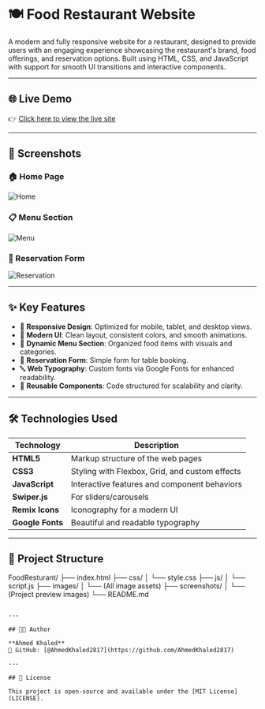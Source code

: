 # 🍽️ Food Restaurant Website

A modern and fully responsive website for a restaurant, designed to provide users with an engaging experience showcasing the restaurant's brand, food offerings, and reservation options. Built using HTML, CSS, and JavaScript with support for smooth UI transitions and interactive components.

---

## 🌐 Live Demo

👉 [Click here to view the live site](https://ahmedkhaled2817.github.io/FoodResturant/)

---

## 📸 Screenshots

### 🏠 Home Page  
![Home](https://github.com/user-attachments/assets/775e6c98-82a6-4f18-bc59-d8d2255458d8)

### 📋 Menu Section  
![Menu](https://github.com/user-attachments/assets/1f3a6faf-674e-49d7-aaba-8de03cc63788)

### 📅 Reservation Form  
![Reservation](https://github.com/user-attachments/assets/0dc11cde-490f-4761-ab4e-2be497f10285)

---

## ✨ Key Features

- 🎯 **Responsive Design**: Optimized for mobile, tablet, and desktop views.
- 🎨 **Modern UI**: Clean layout, consistent colors, and smooth animations.
- 🍝 **Dynamic Menu Section**: Organized food items with visuals and categories.
- 📅 **Reservation Form**: Simple form for table booking.
- 🔤 **Web Typography**: Custom fonts via Google Fonts for enhanced readability.
- 🔧 **Reusable Components**: Code structured for scalability and clarity.

---

## 🛠️ Technologies Used

| Technology      | Description                                      |
|-----------------|--------------------------------------------------|
| **HTML5**       | Markup structure of the web pages                |
| **CSS3**        | Styling with Flexbox, Grid, and custom effects   |
| **JavaScript**  | Interactive features and component behaviors     |
| **Swiper.js**   | For sliders/carousels                            |
| **Remix Icons** | Iconography for a modern UI                      |
| **Google Fonts**| Beautiful and readable typography                |

---

## 📁 Project Structure

FoodResturant/
├── index.html
├── css/
│   └── style.css
├── js/
│   └── script.js
├── images/
│   └── (All image assets)
├── screenshots/
│   └── (Project preview images)
└── README.md

```

---

## 👨‍💻 Author

**Ahmed Khaled**  
📎 GitHub: [@AhmedKhaled2817](https://github.com/AhmedKhaled2817)

---

## 📝 License

This project is open-source and available under the [MIT License](LICENSE).


